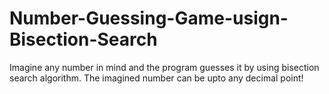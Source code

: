 # Number-Guessing-Game-usign-Bisection-Search
Imagine any number in mind and the program guesses it by using bisection search algorithm.
The imagined number can be upto any decimal point!

